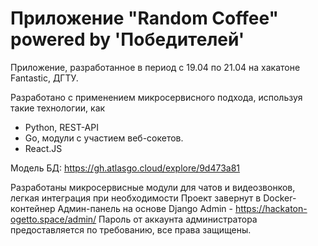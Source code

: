 # Приложение "Random Coffee" powered by 'Победителей'

Приложение, разработанное в период с 19.04 по 21.04 на хакатоне Fantastic, ДГТУ.

Разработано с применением микросервисного подхода, используя такие технологии, как
- Python, REST-API
- Go, модули с участием веб-сокетов.
- React.JS


Модель БД: https://gh.atlasgo.cloud/explore/9d473a81

Разработаны микросервисные модули для чатов и видеозвонков, легкая интеграция при необходимости
Проект завернут в Docker-контейнер
Админ-панель на основе Django Admin - https://hackaton-ogetto.space/admin/
Пароль от аккаунта администратора предоставляется по требованию, все права защищены.
